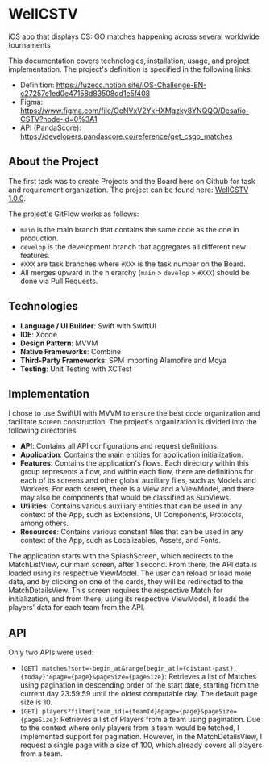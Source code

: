 # WellCSTV

iOS app that displays CS: GO matches happening across several worldwide tournaments

This documentation covers technologies, installation, usage, and project implementation. The project's definition is specified in the following links:
- Definition: https://fuzecc.notion.site/iOS-Challenge-EN-c27257e1ed0e47158d83508dd1e5f408
- Figma: https://www.figma.com/file/OeNVxV2YkHXMgzky8YNQQO/Desafio-CSTV?node-id=0%3A1
- API (PandaScore): https://developers.pandascore.co/reference/get_csgo_matches

## About the Project

The first task was to create Projects and the Board here on Github for task and requirement organization. The project can be found here: [WellCSTV 1.0.0](https://github.com/users/wnhirsch/projects/8).

The project's GitFlow works as follows:
- `main` is the main branch that contains the same code as the one in production.
- `develop` is the development branch that aggregates all different new features.
- `#XXX` are task branches where `#XXX` is the task number on the Board.
- All merges upward in the hierarchy (`main` > `develop` > `#XXX`) should be done via Pull Requests.

## Technologies

- **Language / UI Builder**: Swift with SwiftUI
- **IDE**: Xcode
- **Design Pattern**: MVVM
- **Native Frameworks**: Combine
- **Third-Party Frameworks**: SPM importing Alamofire and Moya
- **Testing**: Unit Testing with XCTest

## Implementation

I chose to use SwiftUI with MVVM to ensure the best code organization and facilitate screen construction. The project's organization is divided into the following directories:
- **API**: Contains all API configurations and request definitions.
- **Application**: Contains the main entities for application initialization.
- **Features**: Contains the application's flows. Each directory within this group represents a flow, and within each flow, there are definitions for each of its screens and other global auxiliary files, such as Models and Workers. For each screen, there is a View and a ViewModel, and there may also be components that would be classified as SubViews.
- **Utilities**: Contains various auxiliary entities that can be used in any context of the App, such as Extensions, UI Components, Protocols, among others.
- **Resources**: Contains various constant files that can be used in any context of the App, such as Localizables, Assets, and Fonts.

The application starts with the SplashScreen, which redirects to the MatchListView, our main screen, after 1 second. From there, the API data is loaded using its respective ViewModel. The user can reload or load more data, and by clicking on one of the cards, they will be redirected to the MatchDetailsView. This screen requires the respective Match for initialization, and from there, using its respective ViewModel, it loads the players' data for each team from the API.

## API

Only two APIs were used:
- `[GET] matches?sort=-begin_at&range[begin_at]={distant-past},{today}"&page={page}&pageSize={pageSize}`: Retrieves a list of Matches using pagination in descending order of the start date, starting from the current day 23:59:59 until the oldest computable day. The default page size is 10.
- `[GET] players?filter[team_id]={teamId}&page={page}&pageSize={pageSize}`: Retrieves a list of Players from a team using pagination. Due to the context where only players from a team would be fetched, I implemented support for pagination. However, in the MatchDetailsView, I request a single page with a size of 100, which already covers all players from a team.